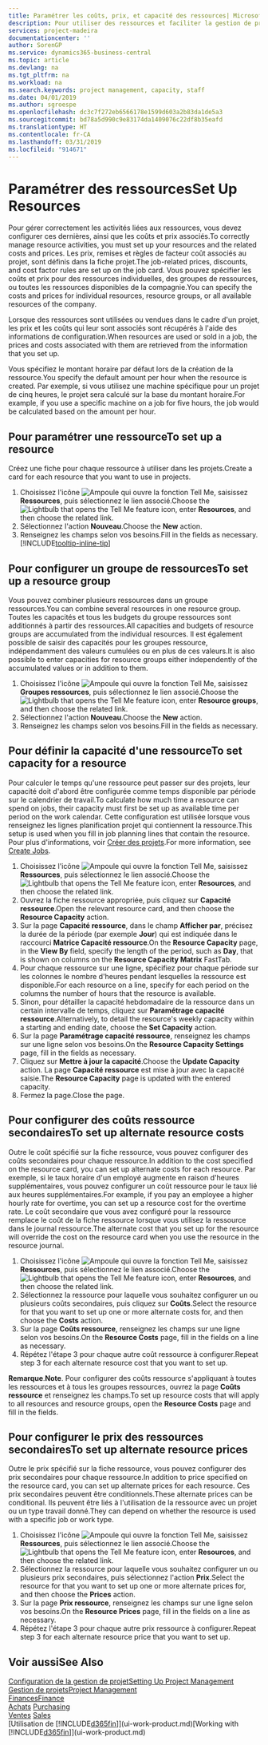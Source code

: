 ```yaml
---
title: Paramétrer les coûts, prix, et capacité des ressources| Microsoft Docs
description: Pour utiliser des ressources et faciliter la gestion de projets, vous spécifiez les coûts et les prix des différents ressources ou groupes de ressources, et définissez la capacité ressource.
services: project-madeira
documentationcenter: ''
author: SorenGP
ms.service: dynamics365-business-central
ms.topic: article
ms.devlang: na
ms.tgt_pltfrm: na
ms.workload: na
ms.search.keywords: project management, capacity, staff
ms.date: 04/01/2019
ms.author: sgroespe
ms.openlocfilehash: dc3c7f272eb6566178e1599d603a2b83da1de5a3
ms.sourcegitcommit: bd78a5d990c9e83174da1409076c22df8b35eafd
ms.translationtype: HT
ms.contentlocale: fr-CA
ms.lasthandoff: 03/31/2019
ms.locfileid: "914671"
---
```

# <a name="set-up-resources"></a><span data-ttu-id="1d408-103">Paramétrer des ressources</span><span class="sxs-lookup"><span data-stu-id="1d408-103">Set Up Resources</span></span>
<span data-ttu-id="1d408-104">Pour gérer correctement les activités liées aux ressources, vous devez configurer ces dernières, ainsi que les coûts et prix associés.</span><span class="sxs-lookup"><span data-stu-id="1d408-104">To correctly manage resource activities, you must set up your resources and the related costs and prices.</span></span> <span data-ttu-id="1d408-105">Les prix, remises et règles de facteur coût associés au projet, sont définis dans la fiche projet.</span><span class="sxs-lookup"><span data-stu-id="1d408-105">The job-related prices, discounts, and cost factor rules are set up on the job card.</span></span> <span data-ttu-id="1d408-106">Vous pouvez spécifier les coûts et prix pour des ressources individuelles, des groupes de ressources, ou toutes les ressources disponibles de la compagnie.</span><span class="sxs-lookup"><span data-stu-id="1d408-106">You can specify the costs and prices for individual resources, resource groups, or all available resources of the company.</span></span>

<span data-ttu-id="1d408-107">Lorsque des ressources sont utilisées ou vendues dans le cadre d'un projet, les prix et les coûts qui leur sont associés sont récupérés à l'aide des informations de configuration.</span><span class="sxs-lookup"><span data-stu-id="1d408-107">When resources are used or sold in a job, the prices and costs associated with them are retrieved from the information that you set up.</span></span>

<span data-ttu-id="1d408-108">Vous spécifiez le montant horaire par défaut lors de la création de la ressource.</span><span class="sxs-lookup"><span data-stu-id="1d408-108">You specify the default amount per hour when the resource is created.</span></span> <span data-ttu-id="1d408-109">Par exemple, si vous utilisez une machine spécifique pour un projet de cinq heures, le projet sera calculé sur la base du montant horaire.</span><span class="sxs-lookup"><span data-stu-id="1d408-109">For example, if you use a specific machine on a job for five hours, the job would be calculated based on the amount per hour.</span></span>

## <a name="to-set-up-a-resource"></a><span data-ttu-id="1d408-110">Pour paramétrer une ressource</span><span class="sxs-lookup"><span data-stu-id="1d408-110">To set up a resource</span></span>
<span data-ttu-id="1d408-111">Créez une fiche pour chaque ressource à utiliser dans les projets.</span><span class="sxs-lookup"><span data-stu-id="1d408-111">Create a card for each resource that you want to use in projects.</span></span>

1. <span data-ttu-id="1d408-112">Choisissez l'icône ![Ampoule qui ouvre la fonction Tell Me](media/ui-search/search_small.png "Dites-moi ce que vous voulez faire"), saisissez **Ressources**, puis sélectionnez le lien associé.</span><span class="sxs-lookup"><span data-stu-id="1d408-112">Choose the ![Lightbulb that opens the Tell Me feature](media/ui-search/search_small.png "Tell me what you want to do") icon, enter **Resources**, and then choose the related link.</span></span>
2. <span data-ttu-id="1d408-113">Sélectionnez l'action **Nouveau**.</span><span class="sxs-lookup"><span data-stu-id="1d408-113">Choose the **New** action.</span></span>
3. <span data-ttu-id="1d408-114">Renseignez les champs selon vos besoins.</span><span class="sxs-lookup"><span data-stu-id="1d408-114">Fill in the fields as necessary.</span></span> [!INCLUDE[tooltip-inline-tip](includes/tooltip-inline-tip_md.md)]  

## <a name="to-set-up-a-resource-group"></a><span data-ttu-id="1d408-115">Pour configurer un groupe de ressources</span><span class="sxs-lookup"><span data-stu-id="1d408-115">To set up a resource group</span></span>
<span data-ttu-id="1d408-116">Vous pouvez combiner plusieurs ressources dans un groupe ressources.</span><span class="sxs-lookup"><span data-stu-id="1d408-116">You can combine several resources in one resource group.</span></span> <span data-ttu-id="1d408-117">Toutes les capacités et tous les budgets du groupe ressources sont additionnés à partir des ressources.</span><span class="sxs-lookup"><span data-stu-id="1d408-117">All capacities and budgets of resource groups are accumulated from the individual resources.</span></span> <span data-ttu-id="1d408-118">Il est également possible de saisir des capacités pour les groupes ressource, indépendamment des valeurs cumulées ou en plus de ces valeurs.</span><span class="sxs-lookup"><span data-stu-id="1d408-118">It is also possible to enter capacities for resource groups either independently of the accumulated values or in addition to them.</span></span>

1. <span data-ttu-id="1d408-119">Choisissez l'icône ![Ampoule qui ouvre la fonction Tell Me](media/ui-search/search_small.png "Dites-moi ce que vous voulez faire"), saisissez **Groupes ressources**, puis sélectionnez le lien associé.</span><span class="sxs-lookup"><span data-stu-id="1d408-119">Choose the ![Lightbulb that opens the Tell Me feature](media/ui-search/search_small.png "Tell me what you want to do") icon, enter **Resource groups**, and then choose the related link.</span></span>
2. <span data-ttu-id="1d408-120">Sélectionnez l'action **Nouveau**.</span><span class="sxs-lookup"><span data-stu-id="1d408-120">Choose the **New** action.</span></span>
3. <span data-ttu-id="1d408-121">Renseignez les champs selon vos besoins.</span><span class="sxs-lookup"><span data-stu-id="1d408-121">Fill in the fields as necessary.</span></span>

## <a name="to-set-capacity-for-a-resource"></a><span data-ttu-id="1d408-122">Pour définir la capacité d'une ressource</span><span class="sxs-lookup"><span data-stu-id="1d408-122">To set capacity for a resource</span></span>
<span data-ttu-id="1d408-123">Pour calculer le temps qu'une ressource peut passer sur des projets, leur capacité doit d'abord être configurée comme temps disponible par période sur le calendrier de travail.</span><span class="sxs-lookup"><span data-stu-id="1d408-123">To calculate how much time a resource can spend on jobs, their capacity must first be set up as available time per period on the work calendar.</span></span> <span data-ttu-id="1d408-124">Cette configuration est utilisée lorsque vous renseignez les lignes planification projet qui contiennent la ressource.</span><span class="sxs-lookup"><span data-stu-id="1d408-124">This setup is used when you fill in job planning lines that contain the resource.</span></span> <span data-ttu-id="1d408-125">Pour plus d'informations, voir [Créer des projets](projects-how-create-jobs.md).</span><span class="sxs-lookup"><span data-stu-id="1d408-125">For more information, see [Create Jobs](projects-how-create-jobs.md).</span></span>

1. <span data-ttu-id="1d408-126">Choisissez l'icône ![Ampoule qui ouvre la fonction Tell Me](media/ui-search/search_small.png "Dites-moi ce que vous voulez faire"), saisissez **Ressources**, puis sélectionnez le lien associé.</span><span class="sxs-lookup"><span data-stu-id="1d408-126">Choose the ![Lightbulb that opens the Tell Me feature](media/ui-search/search_small.png "Tell me what you want to do") icon, enter **Resources**, and then choose the related link.</span></span>
2. <span data-ttu-id="1d408-127">Ouvrez la fiche ressource appropriée, puis cliquez sur **Capacité ressource**.</span><span class="sxs-lookup"><span data-stu-id="1d408-127">Open the relevant resource card, and then choose the **Resource Capacity** action.</span></span>
3. <span data-ttu-id="1d408-128">Sur la page **Capacité ressource**, dans le champ **Afficher par**, précisez la durée de la période (par exemple **Jour**) qui est indiquée dans le raccourci **Matrice Capacité ressource**.</span><span class="sxs-lookup"><span data-stu-id="1d408-128">On the **Resource Capacity** page, in the **View By** field, specify the length of the period, such as **Day**, that is shown on columns on the **Resource Capacity Matrix** FastTab.</span></span>
4. <span data-ttu-id="1d408-129">Pour chaque ressource sur une ligne, spécifiez pour chaque période sur les colonnes le nombre d'heures pendant lesquelles la ressource est disponible.</span><span class="sxs-lookup"><span data-stu-id="1d408-129">For each resource on a line, specify for each period on the columns the number of hours that the resource is available.</span></span>
5. <span data-ttu-id="1d408-130">Sinon, pour détailler la capacité hebdomadaire de la ressource dans un certain intervalle de temps, cliquez sur **Paramétrage capacité ressource**.</span><span class="sxs-lookup"><span data-stu-id="1d408-130">Alternatively, to detail the resource's weekly capacity within a starting and ending date, choose the **Set Capacity** action.</span></span>
6. <span data-ttu-id="1d408-131">Sur la page **Paramétrage capacité ressource**, renseignez les champs sur une ligne selon vos besoins.</span><span class="sxs-lookup"><span data-stu-id="1d408-131">On the **Resource Capacity Settings** page, fill in the fields as necessary.</span></span>
7. <span data-ttu-id="1d408-132">Cliquez sur **Mettre à jour la capacité**.</span><span class="sxs-lookup"><span data-stu-id="1d408-132">Choose the **Update Capacity** action.</span></span> <span data-ttu-id="1d408-133">La page **Capacité ressource** est mise à jour avec la capacité saisie.</span><span class="sxs-lookup"><span data-stu-id="1d408-133">The **Resource Capacity** page is updated with the entered capacity.</span></span>
8. <span data-ttu-id="1d408-134">Fermez la page.</span><span class="sxs-lookup"><span data-stu-id="1d408-134">Close the page.</span></span>

## <a name="to-set-up-alternate-resource-costs"></a><span data-ttu-id="1d408-135">Pour configurer des coûts ressource secondaires</span><span class="sxs-lookup"><span data-stu-id="1d408-135">To set up alternate resource costs</span></span>
<span data-ttu-id="1d408-136">Outre le coût spécifié sur la fiche ressource, vous pouvez configurer des coûts secondaires pour chaque ressource.</span><span class="sxs-lookup"><span data-stu-id="1d408-136">In addition to the cost specified on the resource card, you can set up alternate costs for each resource.</span></span> <span data-ttu-id="1d408-137">Par exemple, si le taux horaire d'un employé augmente en raison d'heures supplémentaires, vous pouvez configurer un coût ressource pour le taux lié aux heures supplémentaires.</span><span class="sxs-lookup"><span data-stu-id="1d408-137">For example, if you pay an employee a higher hourly rate for overtime, you can set up a resource cost for the overtime rate.</span></span> <span data-ttu-id="1d408-138">Le coût secondaire que vous avez configuré pour la ressource remplace le coût de la fiche ressource lorsque vous utilisez la ressource dans le journal ressource.</span><span class="sxs-lookup"><span data-stu-id="1d408-138">The alternate cost that you set up for the resource will override the cost on the resource card when you use the resource in the resource journal.</span></span>

1. <span data-ttu-id="1d408-139">Choisissez l'icône ![Ampoule qui ouvre la fonction Tell Me](media/ui-search/search_small.png "Dites-moi ce que vous voulez faire"), saisissez **Ressources**, puis sélectionnez le lien associé.</span><span class="sxs-lookup"><span data-stu-id="1d408-139">Choose the ![Lightbulb that opens the Tell Me feature](media/ui-search/search_small.png "Tell me what you want to do") icon, enter **Resources**, and then choose the related link.</span></span>  
2. <span data-ttu-id="1d408-140">Sélectionnez la ressource pour laquelle vous souhaitez configurer un ou plusieurs coûts secondaires, puis cliquez sur **Coûts**.</span><span class="sxs-lookup"><span data-stu-id="1d408-140">Select the resource for that you want to set up one or more alternate costs for, and then choose the **Costs** action.</span></span>  
3. <span data-ttu-id="1d408-141">Sur la page **Coûts ressource**, renseignez les champs sur une ligne selon vos besoins.</span><span class="sxs-lookup"><span data-stu-id="1d408-141">On the **Resource Costs** page, fill in the fields on a line as necessary.</span></span>  
4. <span data-ttu-id="1d408-142">Répétez l'étape 3 pour chaque autre coût ressource à configurer.</span><span class="sxs-lookup"><span data-stu-id="1d408-142">Repeat step 3 for each alternate resource cost that you want to set up.</span></span>

<span data-ttu-id="1d408-143">**Remarque**.</span><span class="sxs-lookup"><span data-stu-id="1d408-143">**Note**.</span></span> <span data-ttu-id="1d408-144">Pour configurer des coûts ressource s'appliquant à toutes les ressources et à tous les groupes ressources, ouvrez la page **Coûts ressource** et renseignez les champs.</span><span class="sxs-lookup"><span data-stu-id="1d408-144">To set up resource costs that will apply to all resources and resource groups, open the **Resource Costs** page and fill in the fields.</span></span>

## <a name="to-set-up-alternate-resource-prices"></a><span data-ttu-id="1d408-145">Pour configurer le prix des ressources secondaires</span><span class="sxs-lookup"><span data-stu-id="1d408-145">To set up alternate resource prices</span></span>
<span data-ttu-id="1d408-146">Outre le prix spécifié sur la fiche ressource, vous pouvez configurer des prix secondaires pour chaque ressource.</span><span class="sxs-lookup"><span data-stu-id="1d408-146">In addition to price specified on the resource card, you can set up alternate prices for each resource.</span></span> <span data-ttu-id="1d408-147">Ces prix secondaires peuvent être conditionnels.</span><span class="sxs-lookup"><span data-stu-id="1d408-147">These alternate prices can be conditional.</span></span> <span data-ttu-id="1d408-148">Ils peuvent être liés à l'utilisation de la ressource avec un projet ou un type travail donné.</span><span class="sxs-lookup"><span data-stu-id="1d408-148">They can depend on whether the resource is used with a specific job or work type.</span></span>

1. <span data-ttu-id="1d408-149">Choisissez l'icône ![Ampoule qui ouvre la fonction Tell Me](media/ui-search/search_small.png "Dites-moi ce que vous voulez faire"), saisissez **Ressources**, puis sélectionnez le lien associé.</span><span class="sxs-lookup"><span data-stu-id="1d408-149">Choose the ![Lightbulb that opens the Tell Me feature](media/ui-search/search_small.png "Tell me what you want to do") icon, enter **Resources**, and then choose the related link.</span></span>
2. <span data-ttu-id="1d408-150">Sélectionnez la ressource pour laquelle vous souhaitez configurer un ou plusieurs prix secondaires, puis sélectionnez l'action **Prix**.</span><span class="sxs-lookup"><span data-stu-id="1d408-150">Select the resource for that you want to set up one or more alternate prices for, and then choose the **Prices** action.</span></span>
3. <span data-ttu-id="1d408-151">Sur la page **Prix ressource**, renseignez les champs sur une ligne selon vos besoins.</span><span class="sxs-lookup"><span data-stu-id="1d408-151">On the **Resource Prices** page, fill in the fields on a line as necessary.</span></span>
4. <span data-ttu-id="1d408-152">Répétez l'étape 3 pour chaque autre prix ressource à configurer.</span><span class="sxs-lookup"><span data-stu-id="1d408-152">Repeat step 3 for each alternate resource price that you want to set up.</span></span>

## <a name="see-also"></a><span data-ttu-id="1d408-153">Voir aussi</span><span class="sxs-lookup"><span data-stu-id="1d408-153">See Also</span></span>
[<span data-ttu-id="1d408-154">Configuration de la gestion de projet</span><span class="sxs-lookup"><span data-stu-id="1d408-154">Setting Up Project Management</span></span>](projects-setup-projects.md)  
[<span data-ttu-id="1d408-155">Gestion de projets</span><span class="sxs-lookup"><span data-stu-id="1d408-155">Project Management</span></span>](projects-manage-projects.md)  
[<span data-ttu-id="1d408-156">Finances</span><span class="sxs-lookup"><span data-stu-id="1d408-156">Finance</span></span>](finance.md)  
<span data-ttu-id="1d408-157">[Achats](purchasing-manage-purchasing.md)       </span><span class="sxs-lookup"><span data-stu-id="1d408-157">[Purchasing](purchasing-manage-purchasing.md)       </span></span>  
<span data-ttu-id="1d408-158">[Ventes](sales-manage-sales.md)    </span><span class="sxs-lookup"><span data-stu-id="1d408-158">[Sales](sales-manage-sales.md)    </span></span>  
<span data-ttu-id="1d408-159">[Utilisation de [!INCLUDE[d365fin](includes/d365fin_md.md)]](ui-work-product.md)</span><span class="sxs-lookup"><span data-stu-id="1d408-159">[Working with [!INCLUDE[d365fin](includes/d365fin_md.md)]](ui-work-product.md)</span></span>  

